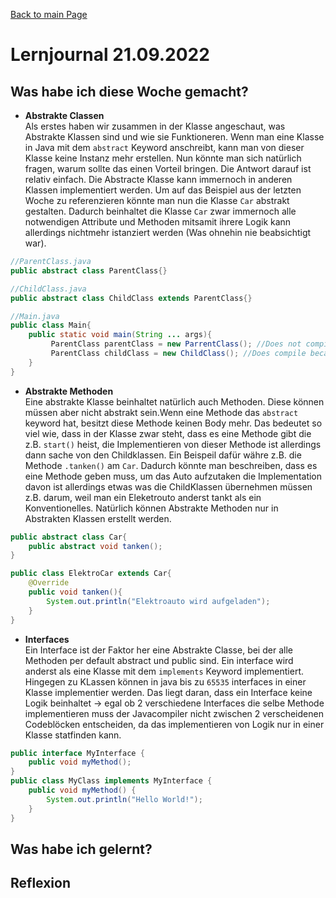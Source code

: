 [Back to main Page](./../../README.md)

# Lernjournal 21.09.2022
## Was habe ich diese Woche gemacht?
- **Abstrakte Classen**<br/>
Als erstes haben wir zusammen in der Klasse angeschaut, was Abstrakte Klassen sind und wie sie Funktioneren. Wenn man eine Klasse in Java mit dem `abstract` Keyword anschreibt, kann man von dieser Klasse keine Instanz mehr erstellen. Nun könnte man sich natürlich fragen, warum sollte das einen Vorteil bringen. Die Antwort darauf ist relativ einfach. Die Abstracte Klasse kann immernoch in anderen Klassen implementiert werden. Um auf das Beispiel aus der letzten Woche zu referenzieren könnte man nun die Klasse `Car` abstrakt gestalten. Dadurch beinhaltet die Klasse `Car` zwar immernoch alle notwendigen Attribute und Methoden mitsamit ihrere Logik kann allerdings nichtmehr istanziert werden (Was ohnehin nie beabsichtigt war).
```java 
//ParentClass.java
public abstract class ParentClass{}

//ChildClass.java
public abstract class ChildClass extends ParentClass{}

//Main.java
public class Main{
    public static void main(String ... args){
         ParentClass parentClass = new ParrentClass(); //Does not compile because class in abstract
         ParentClass childClass = new ChildClass(); //Does compile because it is inizalized with child class
    }
}
```
- **Abstrakte Methoden** <br/>
Eine abstrakte Klasse beinhaltet natürlich auch Methoden. Diese können müssen aber nicht abstrakt sein.Wenn eine Methode das `abstract` keyword hat, besitzt diese Methode keinen Body mehr. Das bedeutet so viel wie, dass in der Klasse zwar steht, dass es eine Methode gibt die z.B. `start()` heist, die Implementieren von dieser Methode ist allerdings dann sache von den Childklassen. Ein Beispeil dafür währe z.B. die Methode `.tanken()` am `Car`. Dadurch könnte man beschreiben, dass es eine Methode geben muss, um das Auto aufzutaken die Implementation davon ist allerdings etwas was die ChildKlassen übernehmen müssen z.B. darum, weil man ein Eleketrouto anderst tankt als ein Konventionelles. Natürlich können Abstrakte Methoden nur in Abstrakten Klassen erstellt werden.

```java
public abstract class Car{
    public abstract void tanken();
}

public class ElektroCar extends Car{
    @Override
    public void tanken(){
        System.out.println("Elektroauto wird aufgeladen");
    }
}
```
- **Interfaces**<br/>
Ein Interface ist der Faktor her eine Abstrakte Classe, bei der alle Methoden per default abstract und public sind. Ein interface wird anderst als eine Klasse mit dem `implements` Keyword implementiert. Hingegen zu KLassen können in java bis zu `65535` interfaces in einer Klasse implementier werden. Das liegt daran, dass ein Interface keine Logik beinhaltet -> egal ob 2 verschiedene Interfaces die selbe Methode implementieren muss der Javacompiler nicht zwischen 2 verscheidenen Codeblöcken entscheiden, da das implementieren von Logik nur in einer Klasse statfinden kann. 

```java
public interface MyInterface {
    public void myMethod();
}
public class MyClass implements MyInterface {
    public void myMethod() {
        System.out.println("Hello World!");
    }
}
```
## Was habe ich gelernt?

## Reflexion
